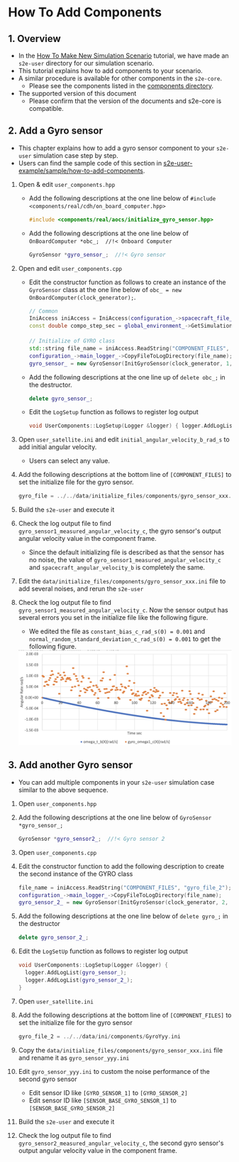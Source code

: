 # How To Add Components

## 1.  Overview

- In the [How To Make New Simulation Scenario](./HowToMakeNewSimulationScenario.md) tutorial, we have made an `s2e-user` directory for our simulation scenario.
- This tutorial explains how to add components to your scenario.
- A similar procedure is available for other components in the `s2e-core`.
  - Please see the components listed in the [components directory](https://github.com/ut-issl/s2e-core/tree/develop/src/components).
- The supported version of this document
  - Please confirm that the version of the documents and s2e-core is compatible.


## 2. Add a Gyro sensor

- This chapter explains how to add a gyro sensor component to your `s2e-user` simulation case step by step.
- Users can find the sample code of this section in [s2e-user-example/sample/how-to-add-components](https://github.com/ut-issl/s2e-user-example/tree/sample/how-to-add-components).

1. Open & edit `user_components.hpp`
   - Add the following descriptions at the one line below of `#include <components/real/cdh/on_board_computer.hpp>`
     ```c++
     #include <components/real/aocs/initialize_gyro_sensor.hpp>
     ```
   - Add the following descriptions at the one line below of `  OnBoardComputer *obc_;  //!< Onboard Computer`
     ```c++
     GyroSensor *gyro_sensor_;  //!< Gyro sensor
     ```

4. Open and edit `user_components.cpp`
   - Edit the constructor function as follows to create an instance of the `GyroSensor` class at the one line below of `obc_ = new OnBoardComputer(clock_generator);`.
     ``` c++
     // Common
     IniAccess iniAccess = IniAccess(configuration_->spacecraft_file_list_[spacecraft_id]);
     const double compo_step_sec = global_environment_->GetSimulationTime().GetComponentStepTime_s();

     // Initialize of GYRO class
     std::string file_name = iniAccess.ReadString("COMPONENT_FILES", "gyro_file");
     configuration_->main_logger_->CopyFileToLogDirectory(file_name);
     gyro_sensor_ = new GyroSensor(InitGyroSensor(clock_generator, 1, file_name, compo_step_sec, dynamics));
     ```

   - Add the following descriptions at the one line up of `delete obc_;` in the destructor.
     ```c++
     delete gyro_sensor_;
     ```

   - Edit the `LogSetup` function as follows to register log output
     ``` c++
     void UserComponents::LogSetup(Logger &logger) { logger.AddLogList(gyro_sensor_); }
     ```

8. Open `user_satellite.ini` and edit `initial_angular_velocity_b_rad_s` to add initial angular velocity.
   - Users can select any value.

9. Add the following descriptions at the bottom line of `[COMPONENT_FILES]` to set the initialize file for the gyro sensor.

   ```c++
   gyro_file = ../../data/initialize_files/components/gyro_sensor_xxx.ini
   ```

10. Build the `s2e-user` and execute it

11. Check the log output file to find `gyro_sensor1_measured_angular_velocity_c`, the gyro sensor's output angular velocity value in the component frame.

    - Since the default initializing file is described as that the sensor has no noise, the value of `gyro_sensor1_measured_angular_velocity_c` and `spacecraft_angular_velocity_b` is completely the same.

12. Edit the `data/initialize_files/components/gyro_sensor_xxx.ini` file to add several noises, and rerun the `s2e-user`

13. Check the log output file to find `gyro_sensor1_measured_angular_velocity_c`. Now the sensor output has several errors you set in the initialize file like the following figure.

    - We edited the file as `constant_bias_c_rad_s(0) = 0.001` and `normal_random_standard_deviation_c_rad_s(0) = 0.001` to get the following figure.

    <img src="./figs/AngularVelocityTrueVsGyro.png" alt="AngularVelocityTrueVsGyro" style="zoom: 67%;" />

## 3. Add another Gyro sensor

- You can add multiple components in your `s2e-user` simulation case similar to the above sequence.

1. Open `user_components.hpp`

2. Add the following descriptions at the one line below of `GyroSensor *gyro_sensor_;`

   ```c++
   GyroSensor *gyro_sensor2_;  //!< Gyro sensor 2
   ```

3. Open `user_components.cpp`

4. Edit the constructor function to add the following description to create the second instance of the GYRO class

   ``` c++
   file_name = iniAccess.ReadString("COMPONENT_FILES", "gyro_file_2");
   configuration_->main_logger_->CopyFileToLogDirectory(file_name);
   gyro_sensor_2_ = new GyroSensor(InitGyroSensor(clock_generator, 2, file_name, compo_step_sec, dynamics));
   ```

5. Add the following descriptions at the one line below of `delete gyro_;` in the destructor

   ```c++
   delete gyro_sensor_2_;
   ```

6. Edit the `LogSetUp` function as follows to register log output

   ``` c++
   void UserComponents::LogSetup(Logger &logger) {
     logger.AddLogList(gyro_sensor_);
     logger.AddLogList(gyro_sensor_2_);
   }
   ```

7. Open `user_satellite.ini`

8. Add the following descriptions at the bottom line of `[COMPONENT_FILES]` to set the initialize file for the gyro sensor

   ```c++
   gyro_file_2 = ../../data/ini/components/GyroYyy.ini
   ```

9. Copy the `data/initialize_files/components/gyro_sensor_xxx.ini` file and rename it as `gyro_sensor_yyy.ini`

10. Edit `gyro_sensor_yyy.ini` to custom the noise performance of the second gyro sensor
    - Edit sensor ID like `[GYRO_SENSOR_1]` to `[GYRO_SENSOR_2]`
    - Edit sensor ID like `[SENSOR_BASE_GYRO_SENSOR_1]` to `[SENSOR_BASE_GYRO_SENSOR_2]`

11. Build the `s2e-user` and execute it

12. Check the log output file to find `gyro_sensor2_measured_angular_velocity_c`, the second gyro sensor's output angular velocity value in the component frame.
